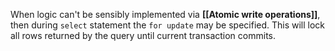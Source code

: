 When logic can't be sensibly implemented via **[[Atomic write operations]]**, then during `select` statement the `for update` may be specified. This will lock all rows returned by the query until current transaction commits.
